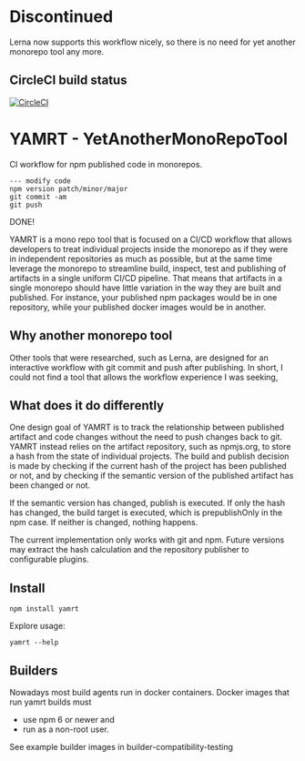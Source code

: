 # Discontinued
Lerna now supports this workflow nicely, so there is no need for yet another monorepo tool any more.

## CircleCI build status

[![CircleCI](https://circleci.com/gh/stefaneg/yamrt.svg?style=svg)](https://circleci.com/gh/stefaneg/yamrt)

# YAMRT - YetAnotherMonoRepoTool


CI workflow for npm published code in monorepos.
```
--- modify code
npm version patch/minor/major
git commit -am
git push
```
DONE!



YAMRT is a mono repo tool that is focused on a CI/CD workflow that allows developers to treat
individual projects inside the monorepo as if they were in independent repositories as much as 
possible, but at the same time leverage the monorepo to streamline build, inspect, test and 
publishing of artifacts in a single uniform CI/CD pipeline. That means that artifacts in a 
single monorepo should have little variation in the way they are built and published. 
For instance, your published npm packages would be in one repository, while your published
docker images would be in another.

## Why another monorepo tool

Other tools that were researched, such as Lerna, are designed for an interactive workflow with
git commit and push after publishing. In short, I could not find a tool that allows the workflow
experience I was seeking, 

## What does it do differently

One design goal of YAMRT is to track the relationship between published artifact and code changes
without the need to push changes back to git. YAMRT instead relies on the artifact repository, 
such as npmjs.org, to store a hash from the state of individual projects. The build and publish
decision is made by checking if the current hash of the project has been published or not, and
by checking if the semantic version of the published artifact has been changed or not.

If the semantic version has changed, publish is executed. If only the hash has changed,
the build target is executed, which is prepublishOnly in the npm case. If neither is changed,
nothing happens.

The current implementation only works with git and npm. Future versions may extract the hash
calculation and the repository publisher to configurable plugins.

## Install

```
npm install yamrt
```

Explore usage: 
```
yamrt --help
```


## Builders

Nowadays most build agents run in docker containers. Docker images that run yamrt builds must
 - use npm 6 or newer and 
 - run as a non-root user.

See example builder images in builder-compatibility-testing
